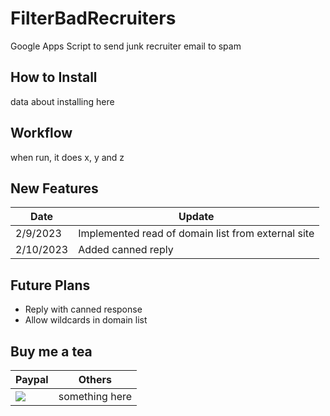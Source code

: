 # FilterBadRecruiters
Google Apps Script to send junk recruiter email to spam 

## How to Install

data about installing here

## Workflow

when run, it does x, y and z

## New Features


| Date |Update  |
| ------ | ------ |
| 2/9/2023 |Implemented read of domain list from external site  |
| 2/10/2023 | Added canned reply |


## Future Plans

* Reply with canned response
* Allow wildcards in domain list



## Buy me a tea

| Paypal |Others  |
| ------ | ------ |
| [![](https://www.paypalobjects.com/en_US/i/btn/btn_donateCC_LG.gif)](https://www.paypal.com/cgi-bin/webscr?cmd=_s-xclick&hosted_button_id=N3F3NR73HUAQJ) | something here